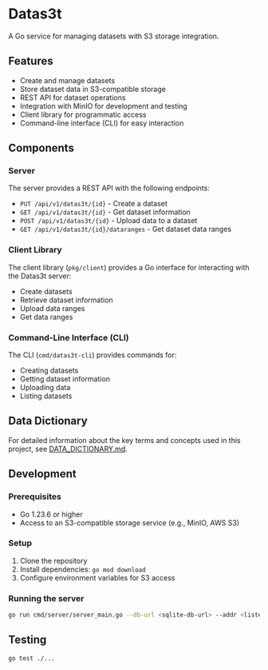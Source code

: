 # Datas3t

A Go service for managing datasets with S3 storage integration.

## Features

- Create and manage datasets
- Store dataset data in S3-compatible storage
- REST API for dataset operations
- Integration with MinIO for development and testing
- Client library for programmatic access
- Command-line interface (CLI) for easy interaction

## Components

### Server

The server provides a REST API with the following endpoints:
- `PUT /api/v1/datas3t/{id}` - Create a dataset
- `GET /api/v1/datas3t/{id}` - Get dataset information
- `POST /api/v1/datas3t/{id}` - Upload data to a dataset
- `GET /api/v1/datas3t/{id}/dataranges` - Get dataset data ranges

### Client Library

The client library (`pkg/client`) provides a Go interface for interacting with the Datas3t server:
- Create datasets
- Retrieve dataset information
- Upload data ranges
- Get data ranges

### Command-Line Interface (CLI)

The CLI (`cmd/datas3t-cli`) provides commands for:
- Creating datasets
- Getting dataset information
- Uploading data
- Listing datasets

## Data Dictionary

For detailed information about the key terms and concepts used in this project, see [DATA_DICTIONARY.md](DATA_DICTIONARY.md).

## Development

### Prerequisites

- Go 1.23.6 or higher
- Access to an S3-compatible storage service (e.g., MinIO, AWS S3)

### Setup

1. Clone the repository
2. Install dependencies: `go mod download`
3. Configure environment variables for S3 access

### Running the server

```bash
go run cmd/server/server_main.go --db-url <sqlite-db-url> --addr <listen-address> --s3-endpoint <s3-endpoint> --s3-region <region> --s3-access-key-id <access-key> --s3-secret-key <secret-key> --s3-bucket-name <bucket> --s3-use-ssl <true/false> --uploads-path <path>
```

## Testing

```bash
go test ./...
```
